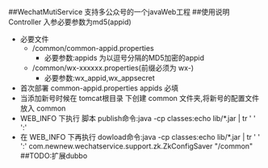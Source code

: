 ##WechatMutiService
  支持多公众号的一个javaWeb工程
##使用说明
 Controller 入参必要参数为md5(appid)

* 必要文件
    *  /common/common-appid.properties
        * 必要参数:appids 为以逗号分隔的MD5加密的appid
    *  /common/wx-xxxxxx.properties(前缀必须为 wx-) 
        * 必要参数:wx_appid,wx_appsecret
* 首次部署 common-appid.properties appids 必填
* 当添加新号时候在 tomcat根目录 下创建 common 文件夹,将新号的配置文件放入 common
* WEB_INFO 下执行 脚本 publish命令:java -cp classes:echo lib/*.jar | tr ' ' ':'
* 在 WEB_INFO 下再执行 dowload命令:java -cp classes:echo lib/*.jar | tr ' ' ':' com.newnew.wechatservice.support.zk.ZkConfigSaver "/common"
##TODO:扩展dubbo